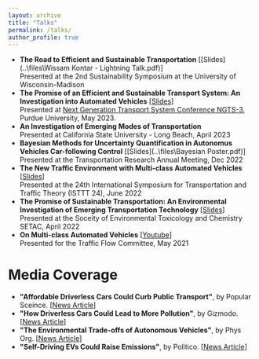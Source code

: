 ```yaml
---
layout: archive
title: "Talks"
permalink: /talks/
author_profile: true
---
```


* **The Road to Efficient and Sustainable Transportation** [[Slides](..\files\Wissam Kontar - Lightning Talk.pdf)] <br>
Presented at the 2nd Sustainability Symposium at the University of Wisconsin-Madison
* **The Promise of an Efficient and Sustainable Transport System: An Investigation into Automated Vehicles** [[Slides](..\files\NGTS_3_Talk.pdf)] <br> 
Presented at [Next Generation Transport System Conference NGTS-3](https://www.ngts2023.nextrans.org/), Purdue University, May 2023. 
* **An Investigation of Emerging Modes of Transportation** <br>
Presented at California State University - Long Beach, April 2023
* **Bayesian Methods for Uncertainty Quantification in Autonomus Vehicles Car-following Control** [[Slides](..\files\Bayesian Poster.pdf)] <br> 
Presented at the Transportation Research Annual Meeting, Dec 2022
* **The New Traffic Environment with Multi-class Automated Vehicles** [[Slides](..\files\ISTTT24_Presentation/pdf)] <br> 
Presented at the 24th International Symposium for Transportation and Traffic Theory (ISTTT 24), June 2022
* **The Promise of Sustainable Transportation: An Environmental Investigation of Emerging Transportation Technology** [[Slides](..\files\SETAC_Presentation.pdf)]   <br>
Presented at the Soceity of Environmental Toxicology and Chemistry SETAC, April 2022
* **On Multi-class Automated Vehicles** [[Youtube](https://www.youtube.com/watch?v=okmAiD5KeiE)] <br>
Presented for the Traffic Flow Committee, May 2021

Media Coverage
=====

* **"Affordable Driverless Cars Could Curb Public Transport"**, by Popular Sceince. [[News Article](https://www.popsci.com/technology/driverless-cars-sustainable/?taid=60aa35b701ef8e00017b4bec&utm_campaign=trueanthem_trending-content&utm_medium=social&utm_source=twitter)]
* **"How Driverless Cars Could Lead to More Pollution"**, by Gizmodo. [[News Article](https://gizmodo.com/how-driverless-cars-could-lead-to-more-pollution-1846955880?utm_content=gizmodo&utm_source=twitter&utm_medium=SocialMarketing&utm_campaign=dlvrit)]
* **"The Environmental Trade-offs of Autonomous Vehicles"**, by Phys Org. [[News Article](https://phys.org/news/2021-05-environmental-trade-offs-autonomous-vehicles.html)]
* **"Self-Driving EVs Could Raise Emissions"**, by Politico. [[News Article](https://subscriber.politicopro.com/article/eenews/1063733277)]
